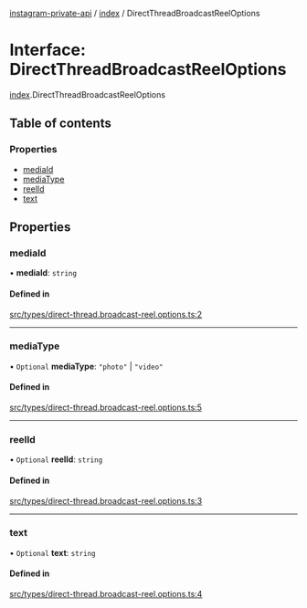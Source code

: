 [instagram-private-api](../../README.md) / [index](../../modules/index.md) / DirectThreadBroadcastReelOptions

# Interface: DirectThreadBroadcastReelOptions

[index](../../modules/index.md).DirectThreadBroadcastReelOptions

## Table of contents

### Properties

- [mediaId](DirectThreadBroadcastReelOptions.md#mediaid)
- [mediaType](DirectThreadBroadcastReelOptions.md#mediatype)
- [reelId](DirectThreadBroadcastReelOptions.md#reelid)
- [text](DirectThreadBroadcastReelOptions.md#text)

## Properties

### mediaId

• **mediaId**: `string`

#### Defined in

[src/types/direct-thread.broadcast-reel.options.ts:2](https://github.com/Nerixyz/instagram-private-api/blob/0e0721c/src/types/direct-thread.broadcast-reel.options.ts#L2)

___

### mediaType

• `Optional` **mediaType**: ``"photo"`` \| ``"video"``

#### Defined in

[src/types/direct-thread.broadcast-reel.options.ts:5](https://github.com/Nerixyz/instagram-private-api/blob/0e0721c/src/types/direct-thread.broadcast-reel.options.ts#L5)

___

### reelId

• `Optional` **reelId**: `string`

#### Defined in

[src/types/direct-thread.broadcast-reel.options.ts:3](https://github.com/Nerixyz/instagram-private-api/blob/0e0721c/src/types/direct-thread.broadcast-reel.options.ts#L3)

___

### text

• `Optional` **text**: `string`

#### Defined in

[src/types/direct-thread.broadcast-reel.options.ts:4](https://github.com/Nerixyz/instagram-private-api/blob/0e0721c/src/types/direct-thread.broadcast-reel.options.ts#L4)
